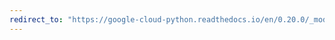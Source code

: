 ```yaml
---
redirect_to: "https://google-cloud-python.readthedocs.io/en/0.20.0/_modules/google/cloud/vision/face.html"
---
```

